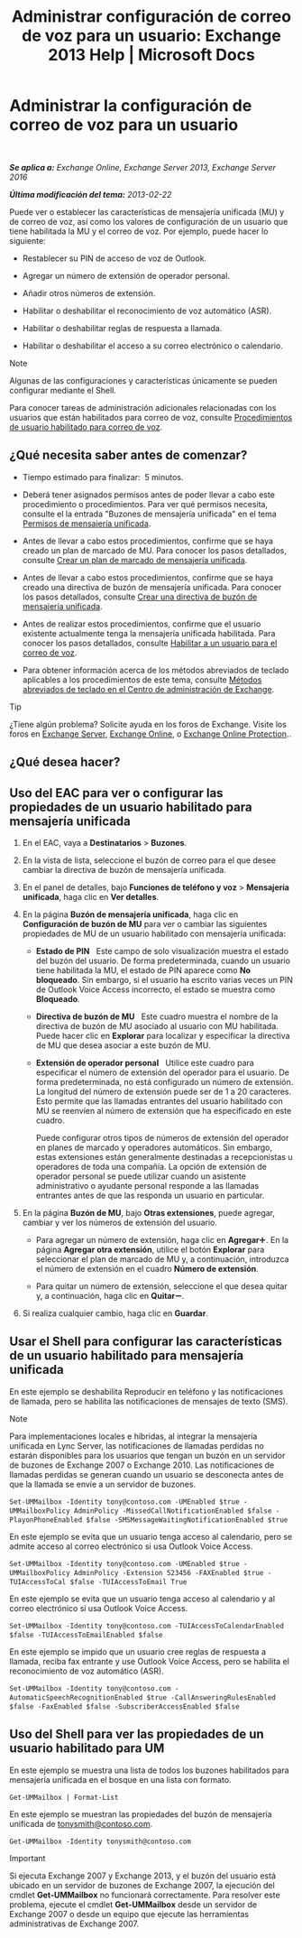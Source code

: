 ﻿---
title: 'Administrar configuración de correo de voz para un usuario: Exchange 2013 Help | Microsoft Docs'
TOCTitle: Administrar la configuración de correo de voz para un usuario
ms:assetid: 73957938-048a-4f9c-bd0f-a3c2c3dcd638
ms:mtpsurl: https://technet.microsoft.com/es-es/library/Aa998851(v=EXCHG.150)
ms:contentKeyID: 49895710
ms.date: 05/22/2018
mtps_version: v=EXCHG.150
ms.translationtype: MT
---

# Administrar la configuración de correo de voz para un usuario

 

_**Se aplica a:** Exchange Online, Exchange Server 2013, Exchange Server 2016_

_**Última modificación del tema:** 2013-02-22_

Puede ver o establecer las características de mensajería unificada (MU) y de correo de voz, así como los valores de configuración de un usuario que tiene habilitada la MU y el correo de voz. Por ejemplo, puede hacer lo siguiente:

  - Restablecer su PIN de acceso de voz de Outlook.

  - Agregar un número de extensión de operador personal.

  - Añadir otros números de extensión.

  - Habilitar o deshabilitar el reconocimiento de voz automático (ASR).

  - Habilitar o deshabilitar reglas de respuesta a llamada.

  - Habilitar o deshabilitar el acceso a su correo electrónico o calendario.


> [!NOTE]
> Algunas de las configuraciones y características únicamente se pueden configurar mediante el Shell.



Para conocer tareas de administración adicionales relacionadas con los usuarios que están habilitados para correo de voz, consulte [Procedimientos de usuario habilitado para correo de voz](voice-mail-enabled-user-procedures-exchange-2013-help.md).

## ¿Qué necesita saber antes de comenzar?

  - Tiempo estimado para finalizar:  5 minutos.

  - Deberá tener asignados permisos antes de poder llevar a cabo este procedimiento o procedimientos. Para ver qué permisos necesita, consulte el la entrada "Buzones de mensajería unificada" en el tema [Permisos de mensajería unificada](unified-messaging-permissions-exchange-2013-help.md).

  - Antes de llevar a cabo estos procedimientos, confirme que se haya creado un plan de marcado de MU. Para conocer los pasos detallados, consulte [Crear un plan de marcado de mensajería unificada](create-a-um-dial-plan-exchange-2013-help.md).

  - Antes de llevar a cabo estos procedimientos, confirme que se haya creado una directiva de buzón de mensajería unificada. Para conocer los pasos detallados, consulte [Crear una directiva de buzón de mensajería unificada](create-a-um-mailbox-policy-exchange-2013-help.md).

  - Antes de realizar estos procedimientos, confirme que el usuario existente actualmente tenga la mensajería unificada habilitada. Para conocer los pasos detallados, consulte [Habilitar a un usuario para el correo de voz](enable-a-user-for-voice-mail-exchange-2013-help.md).

  - Para obtener información acerca de los métodos abreviados de teclado aplicables a los procedimientos de este tema, consulte [Métodos abreviados de teclado en el Centro de administración de Exchange](keyboard-shortcuts-in-the-exchange-admin-center-exchange-online-protection-help.md).


> [!TIP]
> ¿Tiene algún problema? Solicite ayuda en los foros de Exchange. Visite los foros en <A href="https://go.microsoft.com/fwlink/p/?linkid=60612">Exchange Server</A>, <A href="https://go.microsoft.com/fwlink/p/?linkid=267542">Exchange Online</A>, o <A href="https://go.microsoft.com/fwlink/p/?linkid=285351">Exchange Online Protection</A>..



## ¿Qué desea hacer?

## Uso del EAC para ver o configurar las propiedades de un usuario habilitado para mensajería unificada

1.  En el EAC, vaya a **Destinatarios** \> **Buzones**.

2.  En la vista de lista, seleccione el buzón de correo para el que desee cambiar la directiva de buzón de mensajería unificada.

3.  En el panel de detalles, bajo **Funciones de teléfono y voz** \> **Mensajería unificada**, haga clic en **Ver detalles**.

4.  En la página **Buzón de mensajería unificada**, haga clic en **Configuración de buzón de MU** para ver o cambiar las siguientes propiedades de MU de un usuario habilitado con mensajería unificada:
    
      - **Estado de PIN**   Este campo de solo visualización muestra el estado del buzón del usuario. De forma predeterminada, cuando un usuario tiene habilitada la MU, el estado de PIN aparece como **No bloqueado**. Sin embargo, si el usuario ha escrito varias veces un PIN de Outlook Voice Access incorrecto, el estado se muestra como **Bloqueado**.
    
      - **Directiva de buzón de MU**   Este cuadro muestra el nombre de la directiva de buzón de MU asociado al usuario con MU habilitada. Puede hacer clic en **Explorar** para localizar y especificar la directiva de MU que desea asociar a este buzón de MU.
    
      - **Extensión de operador personal**   Utilice este cuadro para especificar el número de extensión del operador para el usuario. De forma predeterminada, no está configurado un número de extensión. La longitud del número de extensión puede ser de 1 a 20 caracteres. Esto permite que las llamadas entrantes del usuario habilitado con MU se reenvíen al número de extensión que ha especificado en este cuadro.
        
        Puede configurar otros tipos de números de extensión del operador en planes de marcado y operadores automáticos. Sin embargo, estas extensiones están generalmente destinadas a recepcionistas u operadores de toda una compañía. La opción de extensión de operador personal se puede utilizar cuando un asistente administrativo o ayudante personal responde a las llamadas entrantes antes de que las responda un usuario en particular.

5.  En la página **Buzón de MU**, bajo **Otras extensiones**, puede agregar, cambiar y ver los números de extensión del usuario.
    
      - Para agregar un número de extensión, haga clic en **Agregar**![Agregar icono](images/JJ218640.c1e75329-d6d7-4073-a27d-498590bbb558(EXCHG.150).gif "Agregar icono"). En la página **Agregar otra extensión**, utilice el botón **Explorar** para seleccionar el plan de marcado de MU y, a continuación, introduzca el número de extensión en el cuadro **Número de extensión**.
    
      - Para quitar un número de extensión, seleccione el que desea quitar y, a continuación, haga clic en **Quitar**![Icono de quitar](images/JJ657492.479b6ced-8d64-4277-a725-f17fea202b28(EXCHG.150).gif "Icono de quitar").

6.  Si realiza cualquier cambio, haga clic en **Guardar**.

## Usar el Shell para configurar las características de un usuario habilitado para mensajería unificada

En este ejemplo se deshabilita Reproducir en teléfono y las notificaciones de llamada, pero se habilita las notificaciones de mensajes de texto (SMS).


> [!NOTE]
> Para implementaciones locales e híbridas, al integrar la mensajería unificada en Lync Server, las notificaciones de llamadas perdidas no estarán disponibles para los usuarios que tengan un buzón en un servidor de buzones de Exchange 2007 o Exchange 2010. Las notificaciones de llamadas perdidas se generan cuando un usuario se desconecta antes de que la llamada se envíe a un servidor de buzones.



    Set-UMMailbox -Identity tony@contoso.com -UMEnabled $true -UMMailboxPolicy AdminPolicy -MissedCallNotificationEnabled $false -PlayonPhoneEnabled $false -SMSMessageWaitingNotificationEnabled $true

En este ejemplo se evita que un usuario tenga acceso al calendario, pero se admite acceso al correo electrónico si usa Outlook Voice Access.

    Set-UMMailbox -Identity tony@contoso.com -UMEnabled $true -UMMailboxPolicy AdminPolicy -Extension 523456 -FAXEnabled $true -TUIAccessToCal $false -TUIAccessToEmail True

En este ejemplo se evita que un usuario tenga acceso al calendario y al correo electrónico si usa Outlook Voice Access.

    Set-UMMailbox -Identity tony@contoso.com -TUIAccessToCalendarEnabled $false -TUIAccessToEmailEnabled $false

En este ejemplo se impido que un usuario cree reglas de respuesta a llamada, reciba fax entrante y use Outlook Voice Access, pero se habilita el reconocimiento de voz automático (ASR).

    Set-UMMailbox -Identity tony@contoso.com -AutomaticSpeechRecognitionEnabled $true -CallAnsweringRulesEnabled $false -FaxEnabled $false -SubscriberAccessEnabled $false 

## Uso del Shell para ver las propiedades de un usuario habilitado para UM

En este ejemplo se muestra una lista de todos los buzones habilitados para mensajería unificada en el bosque en una lista con formato.

    Get-UMMailbox | Format-List

En este ejemplo se muestran las propiedades del buzón de mensajería unificada de tonysmith@contoso.com.

    Get-UMMailbox -Identity tonysmith@contoso.com


> [!IMPORTANT]
> Si ejecuta Exchange 2007 y Exchange 2013, y el buzón del usuario está ubicado en un servidor de buzones de Exchange 2007, la ejecución del cmdlet <STRONG>Get-UMMailbox</STRONG> no funcionará correctamente. Para resolver este problema, ejecute el cmdlet <STRONG>Get-UMMailbox</STRONG> desde un servidor de Exchange 2007 o desde un equipo que ejecute las herramientas administrativas de Exchange 2007.


